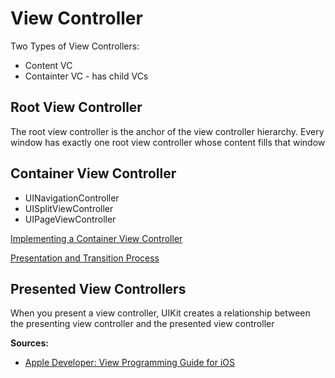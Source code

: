 # View Controller
Two Types of View Controllers:
* Content VC
* Containter VC - has child VCs

## Root View Controller
The root view controller is the anchor of the view controller hierarchy. Every window has exactly one root view controller whose content fills that window

## Container View Controller
* UINavigationController
* UISplitViewController
* UIPageViewController

[Implementing a Container View Controller](https://developer.apple.com/library/ios/featuredarticles/ViewControllerPGforiPhoneOS/ImplementingaContainerViewController.html#//apple_ref/doc/uid/TP40007457-CH11-SW1)

[Presentation and Transition Process](https://developer.apple.com/library/ios/featuredarticles/ViewControllerPGforiPhoneOS/PresentingaViewController.html#//apple_ref/doc/uid/TP40007457-CH14-SW7)

## Presented View Controllers
When you present a view controller, UIKit creates a relationship between the presenting view controller and the presented view controller

**Sources:**
* [Apple Developer: View Programming Guide for iOS](https://developer.apple.com/library/ios/featuredarticles/ViewControllerPGforiPhoneOS/index.html#//apple_ref/doc/uid/TP40007457)
